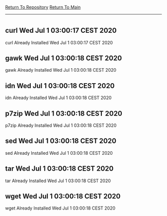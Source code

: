 [Return To Repository](https://github.com/bast69/piholeparser/)
[Return To Main](https://github.com/bast69/piholeparser/blob/master/RecentRunLogs/Mainlog.md)
____________________________________
# 
## curl Wed Jul  1 03:00:17 CEST 2020
curl Already Installed Wed Jul  1 03:00:17 CEST 2020
## gawk Wed Jul  1 03:00:18 CEST 2020
gawk Already Installed Wed Jul  1 03:00:18 CEST 2020
## idn Wed Jul  1 03:00:18 CEST 2020
idn Already Installed Wed Jul  1 03:00:18 CEST 2020
## p7zip Wed Jul  1 03:00:18 CEST 2020
p7zip Already Installed Wed Jul  1 03:00:18 CEST 2020
## sed Wed Jul  1 03:00:18 CEST 2020
sed Already Installed Wed Jul  1 03:00:18 CEST 2020
## tar Wed Jul  1 03:00:18 CEST 2020
tar Already Installed Wed Jul  1 03:00:18 CEST 2020
## wget Wed Jul  1 03:00:18 CEST 2020
wget Already Installed Wed Jul  1 03:00:18 CEST 2020
